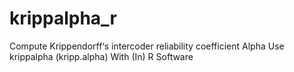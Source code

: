 # krippalpha_r
Compute Krippendorff‘s intercoder reliability coefficient Alpha Use krippalpha (kripp.alpha) With (In) R Software

